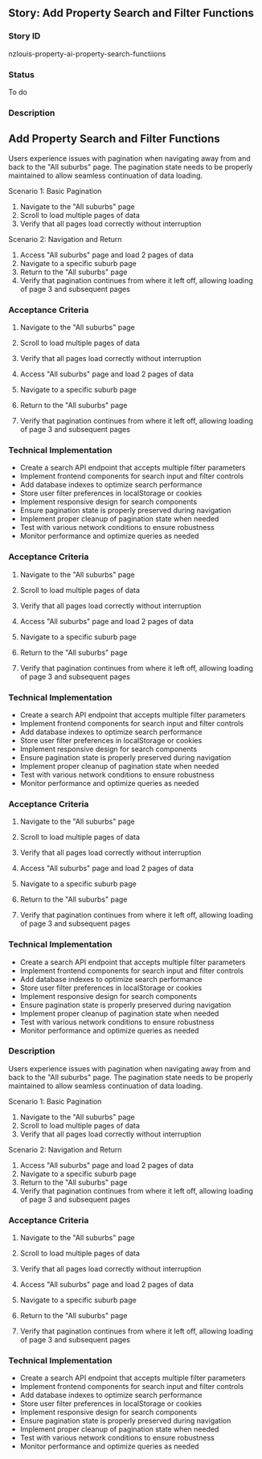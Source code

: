 ## Story: Add Property Search and Filter Functions

### Story ID

nzlouis-property-ai-property-search-functiions

### Status

To do

### Description

## Add Property Search and Filter Functions

Users experience issues with pagination when navigating away from and back to the "All suburbs" page. The pagination state needs to be properly maintained to allow seamless continuation of data loading.

Scenario 1: Basic Pagination

1. Navigate to the "All suburbs" page
2. Scroll to load multiple pages of data
3. Verify that all pages load correctly without interruption

 Scenario 2: Navigation and Return

1. Access "All suburbs" page and load 2 pages of data
2. Navigate to a specific suburb page
3. Return to the "All suburbs" page
4. Verify that pagination continues from where it left off, allowing loading of page 3 and subsequent pages

### Acceptance Criteria
1. Navigate to the "All suburbs" page
2. Scroll to load multiple pages of data
3. Verify that all pages load correctly without interruption


1. Access "All suburbs" page and load 2 pages of data
2. Navigate to a specific suburb page
3. Return to the "All suburbs" page
4. Verify that pagination continues from where it left off, allowing loading of page 3 and subsequent pages

### Technical Implementation
- Create a search API endpoint that accepts multiple filter parameters
- Implement frontend components for search input and filter controls
- Add database indexes to optimize search performance
- Store user filter preferences in localStorage or cookies
- Implement responsive design for search components
- Ensure pagination state is properly preserved during navigation
- Implement proper cleanup of pagination state when needed
- Test with various network conditions to ensure robustness
- Monitor performance and optimize queries as needed


### Acceptance Criteria
1. Navigate to the "All suburbs" page
2. Scroll to load multiple pages of data
3. Verify that all pages load correctly without interruption


1. Access "All suburbs" page and load 2 pages of data
2. Navigate to a specific suburb page
3. Return to the "All suburbs" page
4. Verify that pagination continues from where it left off, allowing loading of page 3 and subsequent pages

### Technical Implementation
- Create a search API endpoint that accepts multiple filter parameters
- Implement frontend components for search input and filter controls
- Add database indexes to optimize search performance
- Store user filter preferences in localStorage or cookies
- Implement responsive design for search components
- Ensure pagination state is properly preserved during navigation
- Implement proper cleanup of pagination state when needed
- Test with various network conditions to ensure robustness
- Monitor performance and optimize queries as needed


### Acceptance Criteria
1. Navigate to the "All suburbs" page
2. Scroll to load multiple pages of data
3. Verify that all pages load correctly without interruption


1. Access "All suburbs" page and load 2 pages of data
2. Navigate to a specific suburb page
3. Return to the "All suburbs" page
4. Verify that pagination continues from where it left off, allowing loading of page 3 and subsequent pages

### Technical Implementation
- Create a search API endpoint that accepts multiple filter parameters
- Implement frontend components for search input and filter controls
- Add database indexes to optimize search performance
- Store user filter preferences in localStorage or cookies
- Implement responsive design for search components
- Ensure pagination state is properly preserved during navigation
- Implement proper cleanup of pagination state when needed
- Test with various network conditions to ensure robustness
- Monitor performance and optimize queries as needed


### Description
Users experience issues with pagination when navigating away from and back to the "All suburbs" page. The pagination state needs to be properly maintained to allow seamless continuation of data loading.

Scenario 1: Basic Pagination

1. Navigate to the "All suburbs" page
2. Scroll to load multiple pages of data
3. Verify that all pages load correctly without interruption

 Scenario 2: Navigation and Return

1. Access "All suburbs" page and load 2 pages of data
2. Navigate to a specific suburb page
3. Return to the "All suburbs" page
4. Verify that pagination continues from where it left off, allowing loading of page 3 and subsequent pages

### Acceptance Criteria
1. Navigate to the "All suburbs" page
2. Scroll to load multiple pages of data
3. Verify that all pages load correctly without interruption


1. Access "All suburbs" page and load 2 pages of data
2. Navigate to a specific suburb page
3. Return to the "All suburbs" page
4. Verify that pagination continues from where it left off, allowing loading of page 3 and subsequent pages

### Technical Implementation
- Create a search API endpoint that accepts multiple filter parameters
- Implement frontend components for search input and filter controls
- Add database indexes to optimize search performance
- Store user filter preferences in localStorage or cookies
- Implement responsive design for search components
- Ensure pagination state is properly preserved during navigation
- Implement proper cleanup of pagination state when needed
- Test with various network conditions to ensure robustness
- Monitor performance and optimize queries as needed



